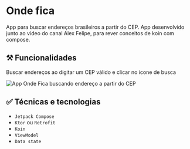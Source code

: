 # Onde fica

App para buscar endereços brasileiros a partir do CEP.
App desenvolvido junto ao video do canal Alex Felipe, para rever conceitos de koin com compose.

## ⚒️ Funcionalidades

Buscar endereços ao digitar um CEP válido e clicar no ícone de busca

![App Onde Fica buscando endereço a partir do CEP](https://github.com/alexfelipe/onde-fica/assets/8989346/ee5f6140-64f0-4d0b-aa1c-77815ce6dd6f)

## ✅ Técnicas e tecnologias

- `Jetpack Compose`
- `Ktor` ou `Retrofit`
- `Koin`
- `ViewModel`
- `Data state`
